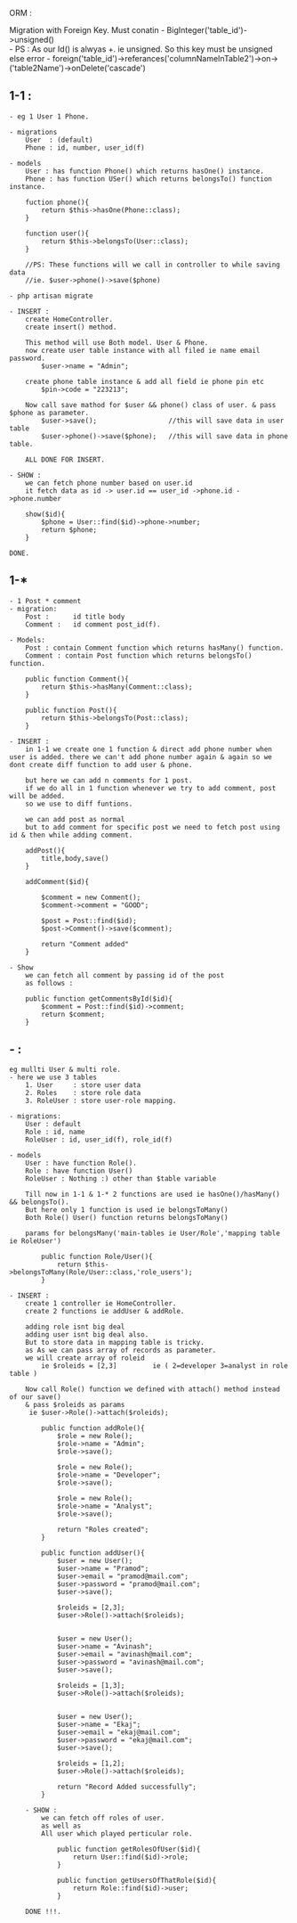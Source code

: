 ORM :

Migration with Foreign Key.
    Must conatin
    - BigInteger('table_id')->unsigned()  
    - PS : As our Id() is alwyas +. ie unsigned. So this key must be unsigned else error 
    - foreign('table_id')->referances('columnNameInTable2')->on->('table2Name')->onDelete('cascade')


1-1 :
------
    - eg 1 User 1 Phone.
    
    - migrations
        User  : (default)
        Phone : id, number, user_id(f)

    - models 
        User : has function Phone() which returns hasOne() instance.
        Phone : has function USer() which returns belongsTo() function instance.

        fuction phone(){
            return $this->hasOne(Phone::class);
        }

        function user(){
            return $this->belongsTo(User::class);
        }

        //PS: These functions will we call in controller to while saving data
        //ie. $user->phone()->save($phone)

    - php artisan migrate
    
    - INSERT :
        create HomeController.
        create insert() method.

        This method will use Both model. User & Phone.
        now create user table instance with all filed ie name email password.
            $user->name = "Admin";

        create phone table instance & add all field ie phone pin etc
            $pin->code = "223213";

        Now call save mathod for $user && phone() class of user. & pass $phone as parameter. 
            $user->save();                  //this will save data in user table
            $user->phone()->save($phone);   //this will save data in phone table.

        ALL DONE FOR INSERT.

    - SHOW :
        we can fetch phone number based on user.id
        it fetch data as id -> user.id == user_id ->phone.id ->phone.number
        
        show($id){
            $phone = User::find($id)->phone->number;
            return $phone;
        }

    DONE.


1-*
------
    - 1 Post * comment
    - migration: 
        Post :      id title body
        Comment :   id comment post_id(f).

    - Models:
        Post : contain Comment function which returns hasMany() function.
        Comment : contain Post function which returns belongsTo() function.

        public function Comment(){
            return $this->hasMany(Comment::class);
        }
        
        public function Post(){
            return $this->belongsTo(Post::class);
        }

    - INSERT : 
        in 1-1 we create one 1 function & direct add phone number when user is added. there we can't add phone number again & again so we dont create diff function to add user & phone.

        but here we can add n comments for 1 post.
        if we do all in 1 function whenever we try to add comment, post will be added.
        so we use to diff funtions.

        we can add post as normal
        but to add comment for specific post we need to fetch post using id & then while adding comment.

        addPost(){
            title,body,save()
        }

        addComment($id){
            
            $comment = new Comment();
            $comment->comment = "GOOD";
            
            $post = Post::find($id);
            $post->Comment()->save($comment);

            return "Comment added"
        }

    - Show
        we can fetch all comment by passing id of the post
        as follows :

        public function getCommentsById($id){
            $comment = Post::find($id)->comment;
            return $comment;
        }

*-* :
-----
    eg mullti User & multi role.
    - here we use 3 tables 
        1. User     : store user data
        2. Roles    : store role data
        3. RoleUser : store user-role mapping.

    - migrations: 
        User : default
        Role : id, name
        RoleUser : id, user_id(f), role_id(f)

    - models 
        User : have function Role().
        Role : have function User()
        RoleUser : Nothing :) other than $table variable

        Till now in 1-1 & 1-* 2 functions are used ie hasOne()/hasMany() && belongsTo().
        But here only 1 function is used ie belongsToMany()
        Both Role() User() function returns belongsToMany()
            
        params for belongsMany('main-tables ie User/Role','mapping table ie RoleUser')

            public function Role/User(){
                return $this->belongsToMany(Role/User::class,'role_users');
            }

    - INSERT : 
        create 1 controller ie HomeController.
        create 2 functions ie addUser & addRole.

        adding role isnt big deal
        adding user isnt big deal also.
        But to store data in mapping table is tricky.
        as As we can pass array of records as parameter.
        we will create array of roleid 
            ie $roleids = [2,3]         ie ( 2=developer 3=analyst in role table )  
        
        Now call Role() function we defined with attach() method instead of our save()
        & pass $roleids as params
         ie $user->Role()->attach($roleids);

            public function addRole(){
                $role = new Role();
                $role->name = "Admin";
                $role->save();

                $role = new Role();
                $role->name = "Developer";
                $role->save();

                $role = new Role();
                $role->name = "Analyst";
                $role->save();

                return "Roles created";
            }

            public function addUser(){
                $user = new User();
                $user->name = "Pramod";
                $user->email = "pramod@mail.com";
                $user->password = "pramod@mail.com";
                $user->save();

                $roleids = [2,3];
                $user->Role()->attach($roleids);


                $user = new User();
                $user->name = "Avinash";
                $user->email = "avinash@mail.com";
                $user->password = "avinash@mail.com";
                $user->save();

                $roleids = [1,3];
                $user->Role()->attach($roleids);


                $user = new User();
                $user->name = "Ekaj";
                $user->email = "ekaj@mail.com";
                $user->password = "ekaj@mail.com";
                $user->save();

                $roleids = [1,2];
                $user->Role()->attach($roleids);

                return "Record Added successfully";
            }

        - SHOW :
            we can fetch off roles of user.
            as well as
            All user which played perticular role.

                public function getRolesOfUser($id){
                    return User::find($id)->role;
                }

                public function getUsersOfThatRole($id){
                    return Role::find($id)->user;
                }

        DONE !!!.